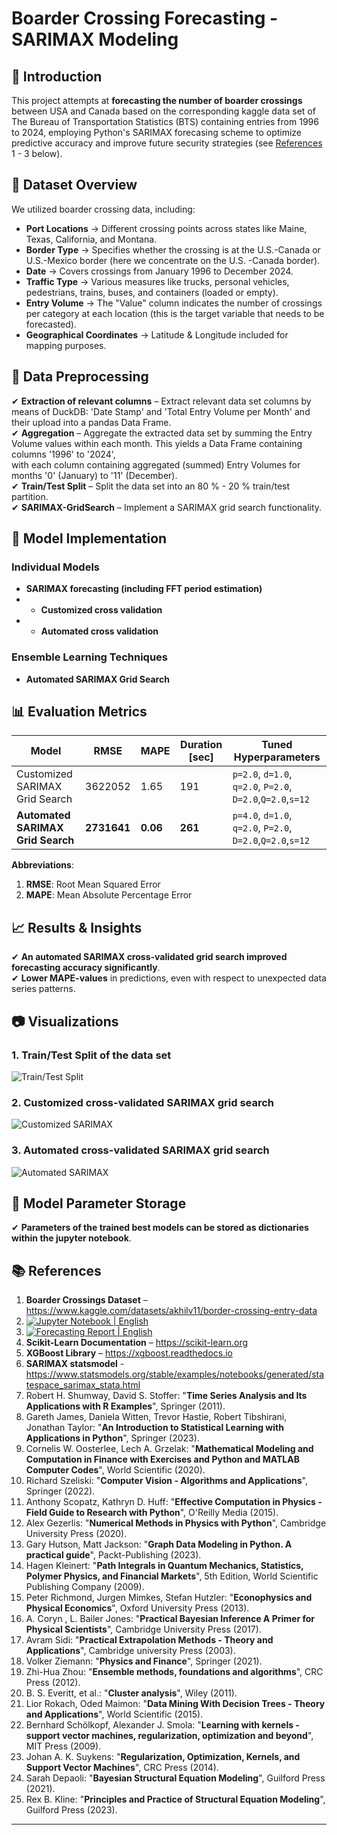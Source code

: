 # Boarder Crossing Forecasting - SARIMAX Modeling

## 📌 Introduction
This project attempts at **forecasting the number of boarder crossings** between USA and Canada based on the corresponding kaggle data set of The Bureau of 
Transportation Statistics (BTS) containing entries from 1996 to 2024, employing Python's SARIMAX forecasing scheme to optimize predictive accuracy and improve future security strategies 
(see [References](https://github.com/NenadBalaneskovic/ExternalProjects/tree/main/SARIMAX_Forecasting#-references) 1 - 3 below).

## 📂 Dataset Overview
We utilized boarder crossing data, including:
- **Port Locations** → Different crossing points across states like Maine, Texas, California, and Montana.
- **Border Type** → Specifies whether the crossing is at the U.S.-Canada or U.S.-Mexico border (here we concentrate on the U.S. -Canada border).
- **Date** → Covers crossings from January 1996 to December 2024.
- **Traffic Type** → Various measures like trucks, personal vehicles, pedestrians, trains, buses, and containers (loaded or empty).
- **Entry Volume** → The "Value" column indicates the number of crossings per category at each location (this is the target variable that needs to be forecasted).
- **Geographical Coordinates** → Latitude & Longitude included for mapping purposes.

## 🔄 Data Preprocessing
✔ **Extraction of relevant columns** – Extract relevant data set columns by means of DuckDB: 'Date Stamp' and 'Total Entry Volume per Month' and their upload into a pandas Data Frame.  
✔ **Aggregation** – Aggregate the extracted data set by summing the Entry Volume values within each month. This yields a Data Frame containing columns '1996' to '2024',  
with each column containing aggregated (summed) Entry Volumes for months '0' (January) to '11' (December).  
✔ **Train/Test Split** – Split the data set into an 80 % - 20 % train/test partition.  
✔ **SARIMAX-GridSearch** – Implement a SARIMAX grid search functionality.  

## 🤖 Model Implementation
### **Individual Models**
- **SARIMAX forecasting (including FFT period estimation)**
- - **Customized cross validation**
- - **Automated cross validation**

### **Ensemble Learning Techniques**
- **Automated SARIMAX Grid Search**

## 📊 Evaluation Metrics
| Model | RMSE | MAPE | Duration [sec] |Tuned Hyperparameters |
|-------|---------|----------|--------|-----------------------|
| Customized SARIMAX Grid Search | 3622052 | 1.65 | 191 | `p=2.0`, `d=1.0`, `q=2.0`, `P=2.0`, `D=2.0`,`Q=2.0`,`s=12` |
| **Automated SARIMAX Grid Search**| **2731641** | **0.06** | **261** | `p=4.0`, `d=1.0`, `q=2.0`, `P=2.0`, `D=2.0`,`Q=2.0`,`s=12` |  

__Abbreviations__:  
1. __RMSE__: Root Mean Squared Error
2. __MAPE__: Mean Absolute Percentage Error

## 📈 Results & Insights
✔ **An automated SARIMAX cross-validated grid search improved forecasting accuracy significantly**.  
✔ **Lower MAPE-values** in predictions, even with respect to unexpected data series patterns.

## 📷 Visualizations
### 1. Train/Test Split of the data set
![Train/Test Split](https://github.com/NenadBalaneskovic/ExternalProjects/blob/38282a127c23c84d4e22d16a1319ac2b67bbdf49/SARIMAX_Forecasting/Fig3.PNG)  
### 2. Customized cross-validated SARIMAX grid search
![Customized SARIMAX](https://github.com/NenadBalaneskovic/ExternalProjects/blob/82c9ae2568f146e93a47285d4c6c73c0d2991f8e/SARIMAX_Forecasting/Fig1.PNG)  
### 3. Automated cross-validated SARIMAX grid search
![Automated SARIMAX](https://github.com/NenadBalaneskovic/ExternalProjects/blob/b66630faa503337e814bcbf39e662510bd27f0cd/SARIMAX_Forecasting/Fig2.PNG)  

## 🚀 Model Parameter Storage
✔ **Parameters of the trained best models can be stored as dictionaries within the jupyter notebook**. 

## 📚 References
1. **Boarder Crossings Dataset** – https://www.kaggle.com/datasets/akhilv11/border-crossing-entry-data
2. [![Jupyter Notebook | English](https://img.shields.io/badge/Jupyter%20Notebook-English-yellowblue?logoColor=blue&labelColor=yellow)](https://github.com/NenadBalaneskovic/ExternalProjects/blob/3a07dee498fa12cef3d92f4dcaf146032365b442/SARIMAX_Forecasting/CargoDataSet_Analysis.ipynb)
3. [![Forecasting Report | English](https://img.shields.io/badge/SARIMAX%20Report-English-yellowblue?logoColor=blue&labelColor=red)](https://github.com/NenadBalaneskovic/ExternalProjects/blob/3a07dee498fa12cef3d92f4dcaf146032365b442/SARIMAX_Forecasting/SARIMAX_BoarderCrossingReport.pdf) 
4. **Scikit-Learn Documentation** – https://scikit-learn.org  
5. **XGBoost Library** – https://xgboost.readthedocs.io
6. **SARIMAX statsmodel** - https://www.statsmodels.org/stable/examples/notebooks/generated/statespace_sarimax_stata.html
7. Robert H. Shumway, David S. Stoffer: "__Time Series Analysis and Its Applications with R Examples__", Springer (2011).
8. Gareth James, Daniela Witten, Trevor Hastie, Robert Tibshirani, Jonathan Taylor: "__An Introduction to Statistical Learning with Applications in Python__", Springer (2023).
9. Cornelis W. Oosterlee, Lech A. Grzelak: "__Mathematical Modeling and Computation in Finance with Exercises and Python and MATLAB Computer Codes__", World Scientific (2020).
10. Richard Szeliski: "__Computer Vision - Algorithms and Applications__", Springer (2022).
11. Anthony Scopatz, Kathryn D. Huff: "__Effective Computation in Physics - Field Guide to Research with Python__", O'Reilly Media (2015).
12. Alex Gezerlis: "__Numerical Methods in Physics with Python__", Cambridge University Press (2020).
13. Gary Hutson, Matt Jackson: "__Graph Data Modeling in Python. A practical guide__", Packt-Publishing (2023).
14. Hagen Kleinert: "__Path Integrals in Quantum Mechanics, Statistics, Polymer Physics, and Financial Markets__", 5th Edition, World Scientific Publishing Company (2009).
15. Peter Richmond, Jurgen Mimkes, Stefan Hutzler: "__Econophysics and Physical Economics__", Oxford University Press (2013).
16. A. Coryn , L. Bailer Jones: "__Practical Bayesian Inference A Primer for Physical Scientists__", Cambridge University Press (2017).
17. Avram Sidi: "__Practical Extrapolation Methods - Theory and Applications__", Cambridge university Press (2003).
18. Volker Ziemann: "__Physics and Finance__", Springer (2021).
19. Zhi-Hua Zhou: "__Ensemble methods, foundations and algorithms__", CRC Press (2012).
20. B. S. Everitt, et al.: "__Cluster analysis__", Wiley (2011).
21. Lior Rokach, Oded Maimon: "__Data Mining With Decision Trees - Theory and Applications__", World Scientific (2015).
22. Bernhard Schölkopf, Alexander J. Smola: "__Learning with kernels - support vector machines, regularization, optimization and beyond__", MIT Press (2009).
23. Johan A. K. Suykens: "__Regularization, Optimization, Kernels, and Support Vector Machines__", CRC Press (2014).
24. Sarah Depaoli: "__Bayesian Structural Equation Modeling__", Guilford Press (2021).
25. Rex B. Kline: "__Principles and Practice of Structural Equation Modeling__", Guilford Press (2023).
---
